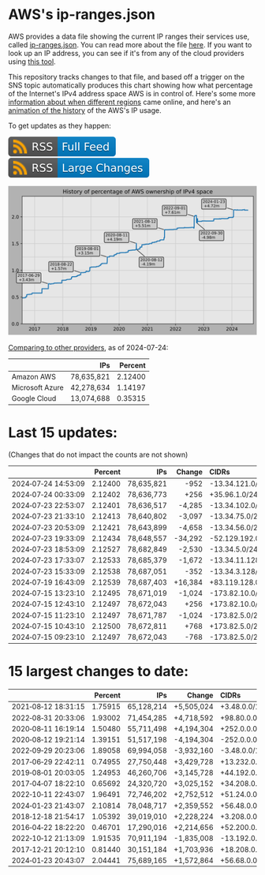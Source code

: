 # AWS's ip-ranges.json

AWS provides a data file showing the current IP ranges their
services use, called [ip-ranges.json](https://ip-ranges.amazonaws.com/ip-ranges.json).
You can read more about the file [here](https://docs.aws.amazon.com/general/latest/gr/aws-ip-ranges.html).
If you want to look up an IP address, you can see if it's from any of the cloud providers using [this tool](https://cloud-ips.s3-us-west-2.amazonaws.com/index.html).

This repository tracks changes to that file, and based off a trigger on the SNS 
topic automatically produces this chart showing how what percentage of the 
Internet's IPv4 address space AWS is in control of.  Here's some 
more [information about when different regions](announces.md) came 
online, and here's an [animation of the history](https://youtu.be/Su25yl7eol8) 
of the AWS's IP usage.

To get updates as they happen:

[![RSS Icon (Full Feed)](images/rss_badge.svg)](https://raw.githubusercontent.com/seligman/aws-ip-ranges/master/rss.xml)
[![RSS Icon (Large Changes)](images/rss_badge_partial.svg)](https://raw.githubusercontent.com/seligman/aws-ip-ranges/master/rss_big_changes.xml)

![History of AWS](history_count.svg)

[Comparing to other providers](https://github.com/seligman/cloud_sizes), as of 2024-07-24:

| | IPs | Percent |
| --- | ---: | ---: |
| Amazon AWS | 78,635,821 | 2.12400 |
| Microsoft Azure | 42,278,634 | 1.14197 |
| Google Cloud | 13,074,688 | 0.35315 |


# Last 15 updates:

(Changes that do not impact the counts are not shown)

| | Percent | IPs | Change | CIDRs |
| :--- | ---: | ---: | ---: | :--- |
| 2024&#8209;07&#8209;24&nbsp;14:53:09 | 2.12400 | 78,635,821 | -952 | -13.34.121.0/25,&nbsp;-13.34.124.0/25,&nbsp;-13.34.126.0/25,&nbsp;... |
| 2024&#8209;07&#8209;24&nbsp;00:33:09 | 2.12402 | 78,636,773 | +256 | +35.96.1.0/24 |
| 2024&#8209;07&#8209;23&nbsp;22:53:07 | 2.12401 | 78,636,517 | -4,285 | -13.34.102.0/24,&nbsp;-13.34.105.0/24,&nbsp;-13.34.119.0/24,&nbsp;... |
| 2024&#8209;07&#8209;23&nbsp;21:33:10 | 2.12413 | 78,640,802 | -3,097 | -13.34.75.0/24,&nbsp;-13.34.76.0/24,&nbsp;-13.34.82.0/24,&nbsp;... |
| 2024&#8209;07&#8209;23&nbsp;20:53:09 | 2.12421 | 78,643,899 | -4,658 | -13.34.56.0/23,&nbsp;-13.34.49.0/24,&nbsp;-13.34.60.0/24,&nbsp;... |
| 2024&#8209;07&#8209;23&nbsp;19:33:09 | 2.12434 | 78,648,557 | -34,292 | -52.129.192.0/18,&nbsp;-52.129.160.0/19,&nbsp;-52.129.144.0/20,&nbsp;... |
| 2024&#8209;07&#8209;23&nbsp;18:53:09 | 2.12527 | 78,682,849 | -2,530 | -13.34.5.0/24,&nbsp;-13.34.6.0/25,&nbsp;-13.34.71.0/25,&nbsp;... |
| 2024&#8209;07&#8209;23&nbsp;17:33:07 | 2.12533 | 78,685,379 | -1,672 | -13.34.11.128/25,&nbsp;-13.34.43.0/25,&nbsp;-13.34.7.0/26,&nbsp;... |
| 2024&#8209;07&#8209;23&nbsp;15:33:09 | 2.12538 | 78,687,051 | -352 | -13.34.3.128/25,&nbsp;-13.34.6.192/26,&nbsp;-13.34.34.64/26,&nbsp;... |
| 2024&#8209;07&#8209;19&nbsp;16:43:09 | 2.12539 | 78,687,403 | +16,384 | +83.119.128.0/18 |
| 2024&#8209;07&#8209;15&nbsp;13:23:10 | 2.12495 | 78,671,019 | -1,024 | -173.82.10.0/24,&nbsp;-173.82.15.0/24,&nbsp;-173.82.16.0/24,&nbsp;... |
| 2024&#8209;07&#8209;15&nbsp;12:43:10 | 2.12497 | 78,672,043 | +256 | +173.82.10.0/24 |
| 2024&#8209;07&#8209;15&nbsp;11:23:10 | 2.12497 | 78,671,787 | -1,024 | -173.82.5.0/24,&nbsp;-173.82.7.0/24,&nbsp;-173.82.9.0/24,&nbsp;... |
| 2024&#8209;07&#8209;15&nbsp;10:43:10 | 2.12500 | 78,672,811 | +768 | +173.82.5.0/24,&nbsp;+173.82.7.0/24,&nbsp;+173.82.9.0/24 |
| 2024&#8209;07&#8209;15&nbsp;09:23:10 | 2.12497 | 78,672,043 | -768 | -173.82.5.0/24,&nbsp;-173.82.7.0/24,&nbsp;-173.82.9.0/24 |


# 15 largest changes to date:

| | Percent | IPs | Change | CIDRs |
| :--- | ---: | ---: | ---: | :--- |
| 2021&#8209;08&#8209;12&nbsp;18:31:15 | 1.75915 | 65,128,214 | +5,505,024 | +3.48.0.0/12,&nbsp;+35.96.0.0/12,&nbsp;+3.152.0.0/13,&nbsp;... |
| 2022&#8209;08&#8209;31&nbsp;20:33:06 | 1.93002 | 71,454,285 | +4,718,592 | +98.80.0.0/12,&nbsp;+184.32.0.0/12,&nbsp;+13.184.0.0/13,&nbsp;... |
| 2020&#8209;08&#8209;11&nbsp;16:19:14 | 1.50480 | 55,711,498 | +4,194,304 | +252.0.0.0/10 |
| 2020&#8209;08&#8209;12&nbsp;19:21:14 | 1.39151 | 51,517,198 | -4,194,304 | -252.0.0.0/10 |
| 2022&#8209;09&#8209;29&nbsp;20:23:06 | 1.89058 | 69,994,058 | -3,932,160 | -3.48.0.0/12,&nbsp;-35.96.0.0/12,&nbsp;-3.240.0.0/13,&nbsp;... |
| 2017&#8209;06&#8209;29&nbsp;22:42:11 | 0.74955 | 27,750,448 | +3,429,728 | +13.232.0.0/13,&nbsp;+34.240.0.0/13,&nbsp;+35.168.0.0/13,&nbsp;... |
| 2019&#8209;08&#8209;01&nbsp;20:03:05 | 1.24953 | 46,260,706 | +3,145,728 | +44.192.0.0/10,&nbsp;-3.192.0.0/12 |
| 2017&#8209;04&#8209;07&nbsp;18:22:10 | 0.65692 | 24,320,720 | +3,025,152 | +34.208.0.0/12,&nbsp;+34.224.0.0/12,&nbsp;+13.58.0.0/15,&nbsp;... |
| 2022&#8209;10&#8209;11&nbsp;22:43:07 | 1.96491 | 72,746,202 | +2,752,512 | +51.24.0.0/13,&nbsp;+57.104.0.0/13,&nbsp;+51.20.0.0/14,&nbsp;... |
| 2024&#8209;01&#8209;23&nbsp;21:43:07 | 2.10814 | 78,048,717 | +2,359,552 | +56.48.0.0/13,&nbsp;+16.28.0.0/14,&nbsp;+16.64.0.0/14,&nbsp;... |
| 2018&#8209;12&#8209;18&nbsp;21:54:17 | 1.05392 | 39,019,010 | +2,228,224 | +3.208.0.0/12,&nbsp;+3.224.0.0/12,&nbsp;+13.48.0.0/15 |
| 2016&#8209;04&#8209;22&nbsp;18:22:20 | 0.46701 | 17,290,016 | +2,214,656 | +52.200.0.0/13,&nbsp;+52.208.0.0/13,&nbsp;+52.36.0.0/14,&nbsp;... |
| 2022&#8209;10&#8209;12&nbsp;21:13:09 | 1.91535 | 70,911,194 | -1,835,008 | -13.192.0.0/13,&nbsp;-16.28.0.0/14,&nbsp;-40.172.0.0/14,&nbsp;... |
| 2017&#8209;12&#8209;21&nbsp;20:12:10 | 0.81440 | 30,151,184 | +1,703,936 | +18.208.0.0/13,&nbsp;+18.204.0.0/14,&nbsp;+18.224.0.0/14,&nbsp;... |
| 2024&#8209;01&#8209;23&nbsp;20:43:07 | 2.04441 | 75,689,165 | +1,572,864 | +56.68.0.0/14,&nbsp;+56.128.0.0/14,&nbsp;+56.136.0.0/14,&nbsp;... |
